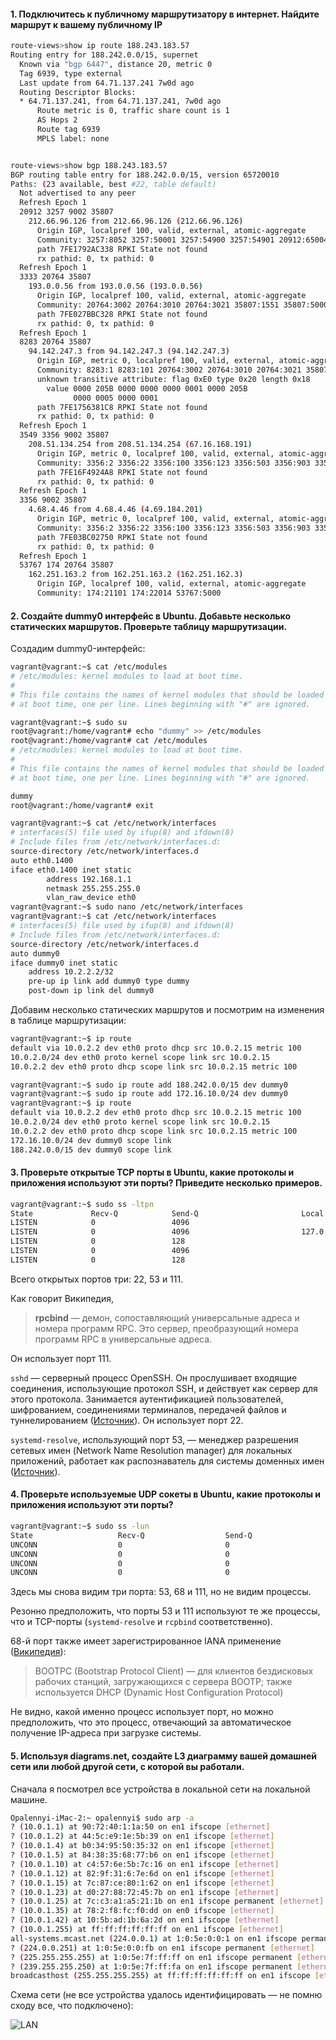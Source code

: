 #### 1. Подключитесь к публичному маршрутизатору в интернет. Найдите маршрут к вашему публичному IP

````bash
route-views>show ip route 188.243.183.57
Routing entry for 188.242.0.0/15, supernet
  Known via "bgp 6447", distance 20, metric 0
  Tag 6939, type external
  Last update from 64.71.137.241 7w0d ago
  Routing Descriptor Blocks:
  * 64.71.137.241, from 64.71.137.241, 7w0d ago
      Route metric is 0, traffic share count is 1
      AS Hops 2
      Route tag 6939
      MPLS label: none


route-views>show bgp 188.243.183.57
BGP routing table entry for 188.242.0.0/15, version 65720010
Paths: (23 available, best #22, table default)
  Not advertised to any peer
  Refresh Epoch 1
  20912 3257 9002 35807
    212.66.96.126 from 212.66.96.126 (212.66.96.126)
      Origin IGP, localpref 100, valid, external, atomic-aggregate
      Community: 3257:8052 3257:50001 3257:54900 3257:54901 20912:65004 65535:65284
      path 7FE1792AC338 RPKI State not found
      rx pathid: 0, tx pathid: 0
  Refresh Epoch 1
  3333 20764 35807
    193.0.0.56 from 193.0.0.56 (193.0.0.56)
      Origin IGP, localpref 100, valid, external, atomic-aggregate
      Community: 20764:3002 20764:3010 20764:3021 35807:1551 35807:5000
      path 7FE027BBC328 RPKI State not found
      rx pathid: 0, tx pathid: 0
  Refresh Epoch 1
  8283 20764 35807
    94.142.247.3 from 94.142.247.3 (94.142.247.3)
      Origin IGP, metric 0, localpref 100, valid, external, atomic-aggregate
      Community: 8283:1 8283:101 20764:3002 20764:3010 20764:3021 35807:1551 35807:5000
      unknown transitive attribute: flag 0xE0 type 0x20 length 0x18
        value 0000 205B 0000 0000 0000 0001 0000 205B
              0000 0005 0000 0001
      path 7FE1756381C8 RPKI State not found
      rx pathid: 0, tx pathid: 0
  Refresh Epoch 1
  3549 3356 9002 35807
    208.51.134.254 from 208.51.134.254 (67.16.168.191)
      Origin IGP, metric 0, localpref 100, valid, external, atomic-aggregate
      Community: 3356:2 3356:22 3356:100 3356:123 3356:503 3356:903 3356:2067 3549:2581 3549:30840
      path 7FE16F4924A8 RPKI State not found
      rx pathid: 0, tx pathid: 0
  Refresh Epoch 1
  3356 9002 35807
    4.68.4.46 from 4.68.4.46 (4.69.184.201)
      Origin IGP, metric 0, localpref 100, valid, external, atomic-aggregate
      Community: 3356:2 3356:22 3356:100 3356:123 3356:503 3356:903 3356:2067
      path 7FE03BC02750 RPKI State not found
      rx pathid: 0, tx pathid: 0
  Refresh Epoch 1
  53767 174 20764 35807
    162.251.163.2 from 162.251.163.2 (162.251.162.3)
      Origin IGP, localpref 100, valid, external, atomic-aggregate
      Community: 174:21101 174:22014 53767:5000
````

#### 2. Создайте dummy0 интерфейс в Ubuntu. Добавьте несколько статических маршрутов. Проверьте таблицу маршрутизации.

Создадим dummy0-интерфейс:

````bash
vagrant@vagrant:~$ cat /etc/modules
# /etc/modules: kernel modules to load at boot time.
#
# This file contains the names of kernel modules that should be loaded
# at boot time, one per line. Lines beginning with "#" are ignored.

vagrant@vagrant:~$ sudo su
root@vagrant:/home/vagrant# echo "dummy" >> /etc/modules
root@vagrant:/home/vagrant# cat /etc/modules
# /etc/modules: kernel modules to load at boot time.
#
# This file contains the names of kernel modules that should be loaded
# at boot time, one per line. Lines beginning with "#" are ignored.

dummy
root@vagrant:/home/vagrant# exit

vagrant@vagrant:~$ cat /etc/network/interfaces
# interfaces(5) file used by ifup(8) and ifdown(8)
# Include files from /etc/network/interfaces.d:
source-directory /etc/network/interfaces.d
auto eth0.1400
iface eth0.1400 inet static
        address 192.168.1.1
        netmask 255.255.255.0
        vlan_raw_device eth0
vagrant@vagrant:~$ sudo nano /etc/network/interfaces
vagrant@vagrant:~$ cat /etc/network/interfaces
# interfaces(5) file used by ifup(8) and ifdown(8)
# Include files from /etc/network/interfaces.d:
source-directory /etc/network/interfaces.d
auto dummy0
iface dummy0 inet static
    address 10.2.2.2/32
    pre-up ip link add dummy0 type dummy
    post-down ip link del dummy0
````

Добавим несколько статических маршрутов и посмотрим на изменения в таблице маршрутизации:

```bash
vagrant@vagrant:~$ ip route
default via 10.0.2.2 dev eth0 proto dhcp src 10.0.2.15 metric 100
10.0.2.0/24 dev eth0 proto kernel scope link src 10.0.2.15
10.0.2.2 dev eth0 proto dhcp scope link src 10.0.2.15 metric 100

vagrant@vagrant:~$ sudo ip route add 188.242.0.0/15 dev dummy0
vagrant@vagrant:~$ sudo ip route add 172.16.10.0/24 dev dummy0
vagrant@vagrant:~$ ip route
default via 10.0.2.2 dev eth0 proto dhcp src 10.0.2.15 metric 100
10.0.2.0/24 dev eth0 proto kernel scope link src 10.0.2.15
10.0.2.2 dev eth0 proto dhcp scope link src 10.0.2.15 metric 100
172.16.10.0/24 dev dummy0 scope link
188.242.0.0/15 dev dummy0 scope link
```

#### 3. Проверьте открытые TCP порты в Ubuntu, какие протоколы и приложения используют эти порты? Приведите несколько примеров.

````bash
vagrant@vagrant:~$ sudo ss -ltpn
State             Recv-Q            Send-Q                       Local Address:Port                        Peer Address:Port            Process
LISTEN            0                 4096                               0.0.0.0:111                              0.0.0.0:*                users:(("rpcbind",pid=593,fd=4),("systemd",pid=1,fd=35))
LISTEN            0                 4096                         127.0.0.53%lo:53                               0.0.0.0:*                users:(("systemd-resolve",pid=594,fd=13))
LISTEN            0                 128                                0.0.0.0:22                               0.0.0.0:*                users:(("sshd",pid=813,fd=3))
LISTEN            0                 4096                                  [::]:111                                 [::]:*                users:(("rpcbind",pid=593,fd=6),("systemd",pid=1,fd=37))
LISTEN            0                 128                                   [::]:22                                  [::]:*                users:(("sshd",pid=813,fd=4))
````

Всего открытых портов три: 22, 53 и 111.

Как говорит Википедия,  
> **rpcbind** — демон, сопоставляющий универсальные адреса и номера программ RPC. Это сервер, преобразующий номера программ RPC в универсальные адреса.  

Он использует порт 111.

`sshd` — серверный процесс OpenSSH. Он прослушивает входящие соединения, использующие протокол SSH, и действует как сервер для этого протокола. Занимается аутентификацией пользователей, шифрованием, соединениями терминалов, передачей файлов и туннелированием ([Источник](https://www.ssh.com/academy/ssh/sshd)). Он использует порт 22.

`systemd-resolve`, использующий порт 53, — менеджер разрешения сетевых имен (Network Name Resolution manager) для локальных приложений, работает как распознаватель для системы доменных имен ([Источник](https://wiki.archlinux.org/title/Systemd-resolved)).

#### 4. Проверьте используемые UDP сокеты в Ubuntu, какие протоколы и приложения используют эти порты?

````bash
vagrant@vagrant:~$ sudo ss -lun
State                   Recv-Q                  Send-Q                                     Local Address:Port                                     Peer Address:Port                  Process
UNCONN                  0                       0                                                0.0.0.0:111                                           0.0.0.0:*
UNCONN                  0                       0                                          127.0.0.53%lo:53                                            0.0.0.0:*
UNCONN                  0                       0                                         10.0.2.15%eth0:68                                            0.0.0.0:*
UNCONN                  0                       0                                                   [::]:111                                              [::]:*
````

Здесь мы снова видим три порта: 53, 68 и 111, но не видим процессы.

Резонно предположить, что порты 53 и 111 используют те же процессы, что и TCP-порты (`systemd-resolve` и `rcpbind` соответственно).

68-й порт также имеет зарегистрированное IANA применение ([Википедия](https://ru.wikipedia.org/wiki/Список_портов_TCP_и_UDP)):
> BOOTPC (Bootstrap Protocol Client) — для клиентов бездисковых рабочих станций, загружающихся с сервера BOOTP; также используется DHCP (Dynamic Host Configuration Protocol)

Не видно, какой именно процесс использует порт, но можно предположить, что это процесс, отвечающий за автоматическое получение IP-адреса при загрузке системы.

#### 5. Используя diagrams.net, создайте L3 диаграмму вашей домашней сети или любой другой сети, с которой вы работали.

Сначала я посмотрел все устройства в локальной сети на локальной машине.

````bash
Opalennyi-iMac-2:~ opalennyi$ sudo arp -a
? (10.0.1.1) at 90:72:40:1:1a:50 on en1 ifscope [ethernet]
? (10.0.1.2) at 44:5c:e9:1e:5b:39 on en1 ifscope [ethernet]
? (10.0.1.4) at b0:34:95:50:35:32 on en1 ifscope [ethernet]
? (10.0.1.5) at 84:38:35:68:77:b6 on en1 ifscope [ethernet]
? (10.0.1.10) at c4:57:6e:5b:7c:16 on en1 ifscope [ethernet]
? (10.0.1.12) at 82:9f:31:6:7e:6d on en1 ifscope [ethernet]
? (10.0.1.15) at 7c:87:ce:80:1:62 on en1 ifscope [ethernet]
? (10.0.1.23) at d0:27:88:72:45:7b on en1 ifscope [ethernet]
? (10.0.1.25) at 7c:c3:a1:a5:21:1b on en1 ifscope permanent [ethernet]
? (10.0.1.35) at 78:2:f8:fc:f0:dd on en0 ifscope [ethernet]
? (10.0.1.42) at 10:5b:ad:1b:6a:2d on en1 ifscope [ethernet]
? (10.0.1.255) at ff:ff:ff:ff:ff:ff on en1 ifscope [ethernet]
all-systems.mcast.net (224.0.0.1) at 1:0:5e:0:0:1 on en1 ifscope permanent [ethernet]
? (224.0.0.251) at 1:0:5e:0:0:fb on en1 ifscope permanent [ethernet]
? (225.255.255.255) at 1:0:5e:7f:ff:ff on en1 ifscope permanent [ethernet]
? (239.255.255.250) at 1:0:5e:7f:ff:fa on en1 ifscope permanent [ethernet]
broadcasthost (255.255.255.255) at ff:ff:ff:ff:ff:ff on en1 ifscope [ethernet]
````

Схема сети (не все устройства удалось идентифицировать — не помню сходу все, что подключено):

![LAN](images/LAN.png)